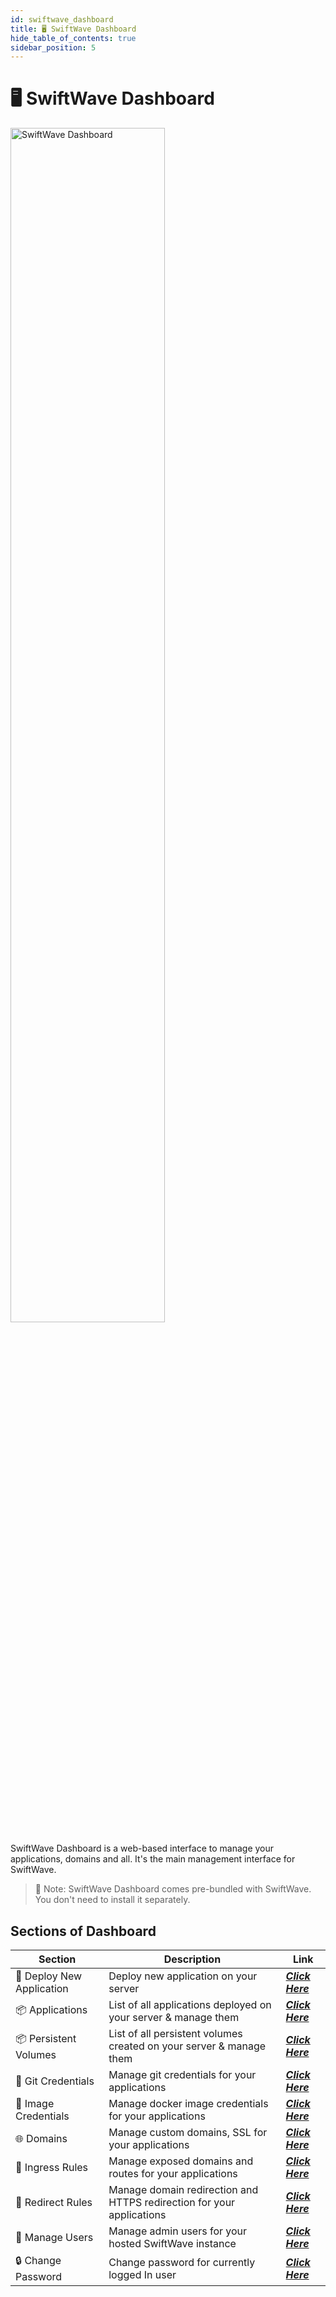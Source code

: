 ```yaml
---
id: swiftwave_dashboard
title: 🖥️ SwiftWave Dashboard
hide_table_of_contents: true
sidebar_position: 5
---
```


# 🖥️ SwiftWave Dashboard
<div style={{
    display: 'flex',
    justifyContent: 'center',
    marginBottom: '2rem'
}}>
    <img src="/assets/dashboard-loading.png" alt="SwiftWave Dashboard" width="70%"/>
</div>


SwiftWave Dashboard is a web-based interface to manage your applications, domains and all. It's the main management interface for SwiftWave.

> 📌 Note: SwiftWave Dashboard comes pre-bundled with SwiftWave. You don't need to install it separately.


## Sections of Dashboard
| Section | Description | Link |
| --- | --- | --- |
| 🔨 Deploy New Application | Deploy new application on your server | [***Click Here***](/docs/dashboard/deploy-new-application) |
| 📦 Applications | List of all applications deployed on your server & manage them | [***Click Here***](/docs/dashboard/applications) |
| 📦 Persistent Volumes | List of all persistent volumes created on your server & manage them | [***Click Here***](/docs/dashboard/persistent-volumes) |
| 🐙 Git Credentials | Manage git credentials for your applications | [***Click Here***](/docs/dashboard/git-credentials) |
| 🐳 Image Credentials | Manage docker image credentials for your applications | [***Click Here***](/docs/dashboard/image-credentials) | 
| 🌐 Domains | Manage custom domains, SSL for your applications | [***Click Here***](/docs/dashboard/domains) |
| 🚪 Ingress Rules | Manage exposed domains and routes for your applications | [***Click Here***](/docs/dashboard/ingress-rules) |
| 🔄 Redirect Rules | Manage domain redirection and HTTPS redirection for your applications | [***Click Here***](/docs/dashboard/redirect-rules) |
| 👥 Manage Users | Manage admin users for your hosted SwiftWave instance | [***Click Here***](/docs/dashboard/manage-users) |
| 🔒 Change Password | Change password for currently logged In user | [***Click Here***](/docs/dashboard/change-password) |

